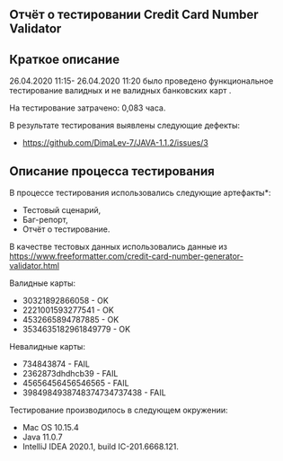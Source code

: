 ## Отчёт о тестировании Credit Card Number Validator ##
## Краткое описание ##
26.04.2020 11:15- 26.04.2020 11:20 было проведено функциональное тестирование валидных и не валидных банковских карт .

На тестирование затрачено: 0,083 часа.

В результате тестирования выявлены следующие дефекты:
* https://github.com/DimaLev-7/JAVA-1.1.2/issues/3

## Описание процесса тестирования ##
В процессе тестирования использовались следующие артефакты*:

* Тестовый сценарий,
* Баг-репорт,
* Отчёт о тестирование.

В качестве тестовых данных использовались данные из https://www.freeformatter.com/credit-card-number-generator-validator.html

Валидные карты:

* 30321892866058 - OK
* 2221001593277541 - OK
* 4532665894787885 - OK
* 3534635182961849779 - OK

Невалидные карты:

* 734843874 - FAIL
* 2362873dhdhcb39 - FAIL
* 45656456456546565 - FAIL
* 3984984938748374734737438 - FAIL

Тестирование производилось в следующем окружении:

* Mac OS 10.15.4
* Java 11.0.7
* IntelliJ IDEA 2020.1, build IC-201.6668.121.
